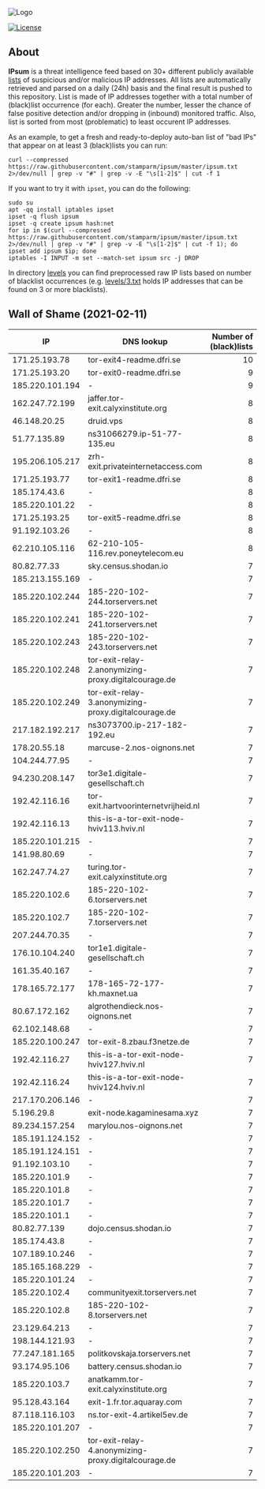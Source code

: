 ![Logo](https://i.imgur.com/PyKLAe7.png)

[![License](https://img.shields.io/badge/license-The_Unlicense-red.svg)](https://unlicense.org/)

About
----

**IPsum** is a threat intelligence feed based on 30+ different publicly available [lists](https://github.com/stamparm/maltrail) of suspicious and/or malicious IP addresses. All lists are automatically retrieved and parsed on a daily (24h) basis and the final result is pushed to this repository. List is made of IP addresses together with a total number of (black)list occurrence (for each). Greater the number, lesser the chance of false positive detection and/or dropping in (inbound) monitored traffic. Also, list is sorted from most (problematic) to least occurent IP addresses.

As an example, to get a fresh and ready-to-deploy auto-ban list of "bad IPs" that appear on at least 3 (black)lists you can run:

```
curl --compressed https://raw.githubusercontent.com/stamparm/ipsum/master/ipsum.txt 2>/dev/null | grep -v "#" | grep -v -E "\s[1-2]$" | cut -f 1
```

If you want to try it with `ipset`, you can do the following:

```
sudo su
apt -qq install iptables ipset
ipset -q flush ipsum
ipset -q create ipsum hash:net
for ip in $(curl --compressed https://raw.githubusercontent.com/stamparm/ipsum/master/ipsum.txt 2>/dev/null | grep -v "#" | grep -v -E "\s[1-2]$" | cut -f 1); do ipset add ipsum $ip; done
iptables -I INPUT -m set --match-set ipsum src -j DROP
```

In directory [levels](levels) you can find preprocessed raw IP lists based on number of blacklist occurrences (e.g. [levels/3.txt](levels/3.txt) holds IP addresses that can be found on 3 or more blacklists).

Wall of Shame (2021-02-11)
----

|IP|DNS lookup|Number of (black)lists|
|---|---|--:|
171.25.193.78|tor-exit4-readme.dfri.se|10
171.25.193.20|tor-exit0-readme.dfri.se|9
185.220.101.194|-|9
162.247.72.199|jaffer.tor-exit.calyxinstitute.org|8
46.148.20.25|druid.vps|8
51.77.135.89|ns31066279.ip-51-77-135.eu|8
195.206.105.217|zrh-exit.privateinternetaccess.com|8
171.25.193.77|tor-exit1-readme.dfri.se|8
185.174.43.6|-|8
185.220.101.22|-|8
171.25.193.25|tor-exit5-readme.dfri.se|8
91.192.103.26|-|8
62.210.105.116|62-210-105-116.rev.poneytelecom.eu|8
80.82.77.33|sky.census.shodan.io|7
185.213.155.169|-|7
185.220.102.244|185-220-102-244.torservers.net|7
185.220.102.241|185-220-102-241.torservers.net|7
185.220.102.243|185-220-102-243.torservers.net|7
185.220.102.248|tor-exit-relay-2.anonymizing-proxy.digitalcourage.de|7
185.220.102.249|tor-exit-relay-3.anonymizing-proxy.digitalcourage.de|7
217.182.192.217|ns3073700.ip-217-182-192.eu|7
178.20.55.18|marcuse-2.nos-oignons.net|7
104.244.77.95|-|7
94.230.208.147|tor3e1.digitale-gesellschaft.ch|7
192.42.116.16|tor-exit.hartvoorinternetvrijheid.nl|7
192.42.116.13|this-is-a-tor-exit-node-hviv113.hviv.nl|7
185.220.101.215|-|7
141.98.80.69|-|7
162.247.74.27|turing.tor-exit.calyxinstitute.org|7
185.220.102.6|185-220-102-6.torservers.net|7
185.220.102.7|185-220-102-7.torservers.net|7
207.244.70.35|-|7
176.10.104.240|tor1e1.digitale-gesellschaft.ch|7
161.35.40.167|-|7
178.165.72.177|178-165-72-177-kh.maxnet.ua|7
80.67.172.162|algrothendieck.nos-oignons.net|7
62.102.148.68|-|7
185.220.100.247|tor-exit-8.zbau.f3netze.de|7
192.42.116.27|this-is-a-tor-exit-node-hviv127.hviv.nl|7
192.42.116.24|this-is-a-tor-exit-node-hviv124.hviv.nl|7
217.170.206.146|-|7
5.196.29.8|exit-node.kagaminesama.xyz|7
89.234.157.254|marylou.nos-oignons.net|7
185.191.124.152|-|7
185.191.124.151|-|7
91.192.103.10|-|7
185.220.101.9|-|7
185.220.101.8|-|7
185.220.101.7|-|7
185.220.101.1|-|7
80.82.77.139|dojo.census.shodan.io|7
185.174.43.8|-|7
107.189.10.246|-|7
185.165.168.229|-|7
185.220.101.24|-|7
185.220.102.4|communityexit.torservers.net|7
185.220.102.8|185-220-102-8.torservers.net|7
23.129.64.213|-|7
198.144.121.93|-|7
77.247.181.165|politkovskaja.torservers.net|7
93.174.95.106|battery.census.shodan.io|7
185.220.103.7|anatkamm.tor-exit.calyxinstitute.org|7
95.128.43.164|exit-1.fr.tor.aquaray.com|7
87.118.116.103|ns.tor-exit-4.artikel5ev.de|7
185.220.101.207|-|7
185.220.102.250|tor-exit-relay-4.anonymizing-proxy.digitalcourage.de|7
185.220.101.203|-|7
